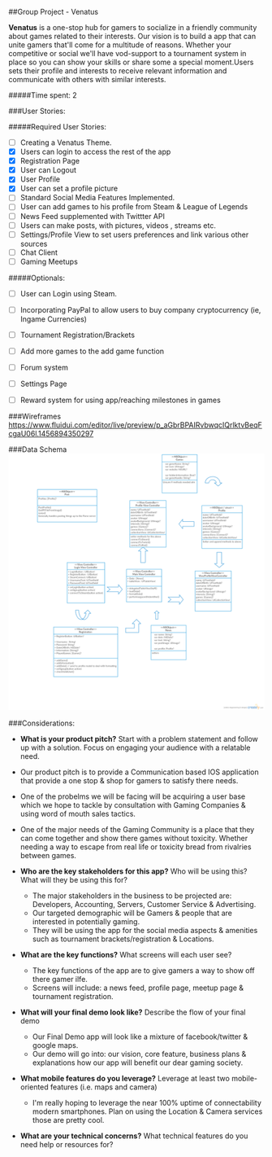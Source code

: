 ##Group Project - Venatus

**Venatus** is a one-stop hub for gamers to socialize in a friendly community about games related to their interests. Our vision is to build a app that can unite gamers that'll come for a multitude of reasons. Whether your competitive or social we'll have vod-support to a tournament system in place so you can show your skills or share some a special moment.Users sets their profile and interests to receive relevant information and communicate with others with similar interests. 

#####Time spent:  2

###User Stories:

#####Required User Stories:
- [ ] Creating a Venatus Theme.
- [x] Users can login to access the rest of the app
- [x] Registration Page
- [x] User can Logout 
- [x] User Profile
- [x] User can set a profile picture
- [ ] Standard Social Media Features Implemented.  
- [ ] User can add games to his profile from Steam & League of Legends
- [ ] News Feed supplemented with Twittter API
- [ ] Users can make posts, with pictures, videos , streams etc.
- [ ] Settings/Profile View to set users preferences and link various other sources
- [ ] Chat Client
- [ ] Gaming Meetups

#####Optionals:
- [ ] User can Login using Steam.
- [ ] Incorporating PayPal to allow users to buy company cryptocurrency (ie, Ingame Currencies)
- [ ] Tournament Registration/Brackets
- [ ] Add more games to the add game function
- [ ] Forum system 
- [ ] Settings Page
- [ ] Reward system for using app/reaching milestones in games


###Wireframes
https://www.fluidui.com/editor/live/preview/p_aGbrBPAIRvbwqcIQrlktvBeqFcgaU06l.1456894350297


###Data Schema
![UML Diagram](VenatusUML1.png "UML Diagram")


###Considerations: 
 - **What is your product pitch?** Start with a problem statement and follow up with a solution. Focus on engaging your audience with a relatable need.
  - Our product pitch is to provide a Communication based IOS application that provide a one stop & shop for gamers to satisfy there needs.
  - One of the probelms we will be facing will be acquiring a user base which we hope to tackle by consultation with Gaming Companies & using word of mouth sales tactics.
  - One of the major needs of the Gaming Community is a place that they can come together and show there games without toxicity. Whether needing a way to escape from real life or toxicity bread from rivalries between games.

- **Who are the key stakeholders for this app?** Who will be using this? What will they be using this for?
  - The major stakeholders in the business to be projected are: Developers, Accounting, Servers, Customer Service & Advertising.
  - Our targeted demographic will be Gamers & people that are interested in potentially gaming.
  - They will be using the app for the social media aspects & amenities such as tournament brackets/registration & Locations.

- **What are the key functions?** What screens will each user see?
  - The key functions of the app are to give gamers a way to show off there gamer ilfe.
  - Screens will include: a news feed, profile page, meetup page & tournament registration.

- **What will your final demo look like?** Describe the flow of your final demo
  - Our Final Demo app will look like a mixture of facebook/twitter & google maps.
  - Our demo will go into: our vision, core feature,  business plans & explanations how our app will benefit our dear gaming society.

- **What mobile features do you leverage?** Leverage at least two mobile-oriented features (i.e. maps and camera)
  - I'm really hoping to leverage the  near 100% uptime of connectability modern smartphones. Plan on using the Location & Camera services those are pretty cool.

- **What are your technical concerns?** What technical features do you need help or resources for?



